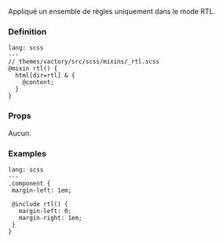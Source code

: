 Appliqué un ensemble de règles uniquement dans le mode RTL.

### Definition

```code
lang: scss
---
// themes/vactory/src/scss/mixins/_rtl.scss
@mixin rtl() {
  html[dir=rtl] & {
    @content;
  }
}
```

### Props

Aucun.


### Examples

```code
lang: scss
---
.component {
 margin-left: 1em;

 @include rtl() {
   margin-left: 0;
   margin-right: 1em;
 }
}
```


